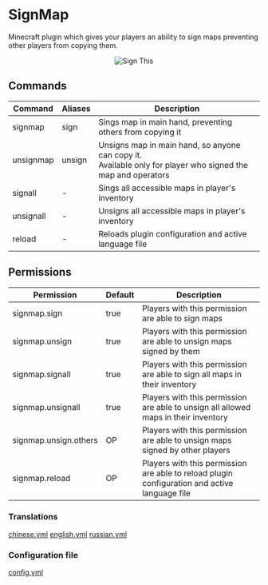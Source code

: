 # SignMap
Minecraft plugin which gives your players an ability to sign maps preventing other players from copying them.

<div style="text-align:center"><img src="https://i.imgur.com/NesIUH2.png" alt="Sign This" max-width="600"/></div>

## Commands
| Command | Aliases | Description |
| --- | --- | --- |
| signmap | sign | Sings map in main hand, preventing others from copying it |
| unsignmap | unsign | Unsigns map in main hand, so anyone can copy it. <br>Available only for player who signed the map and operators |
| signall | - | Sings all accessible maps in player's inventory |
| unsignall | - | Unsigns all accessible maps in player's inventory |
| reload | - | Reloads plugin configuration and active language file |

## Permissions
| Permission | Default | Description |
| --- | --- | --- |
| signmap.sign | true | Players with this permission are able to sign maps |
| signmap.unsign | true | Players with this permission are able to unsign maps signed by them |
| signmap.signall | true | Players with this permission are able to sign all maps in their inventory |
| signmap.unsignall | true | Players with this permission are able to unsign all allowed maps in their inventory |
| signmap.unsign.others | OP | Players with this permission are able to unsign maps signed by other players |
| signmap.reload | OP | Players with this permission are able to reload plugin configuration and active language file |

### Translations
[chinese.yml](https://github.com/CatAndPaste/SignMap/blob/main/src/main/resources/languages/chinese.yml)
[english.yml](https://github.com/CatAndPaste/SignMap/blob/main/src/main/resources/languages/english.yml)
[russian.yml](https://github.com/CatAndPaste/SignMap/blob/main/src/main/resources/languages/russian.yml)

### Configuration file
[config.yml](https://github.com/CatAndPaste/SignMap/blob/main/src/main/resources/config.yml)
